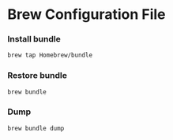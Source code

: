 # Brew Configuration File

### Install bundle
```sh
brew tap Homebrew/bundle
```

### Restore bundle
```sh
brew bundle
```

### Dump
```sh
brew bundle dump
```